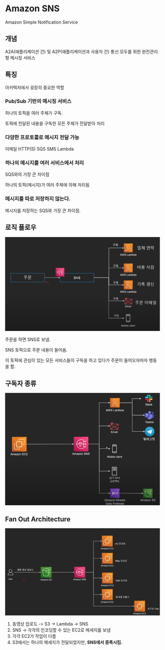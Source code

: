 # Amazon SNS

Amazon Simple Notification Service

## 개념
A2A(애플리케이션 간) 및 A2P(애플리케이션과 사용자 간) 통신 모두를 위한 완전관리형 메시징 서비스

## 특징
아키텍처에서 굉장히 중요한 역할

### Pub/Sub 기반의 메시징 서비스

하나의 토픽을 여러 주체가 구독.

토픽에 전달된 내용을 구독한 모든 주체가 전달받아 처리

### 다양한 프로토콜로 메시지 전달 가능
이메일
HTTP(S)
SQS
SMS
Lambda

### 하나의 메시지를 여러 서비스에서 처리
SQS와의 가장 큰 차이점

하나의 토픽(메시지)가 여러 주체에 의해 처리됨

### 메시지를 따로 저장하지 않는다.
메시지를 저장하는 SQS와 가장 큰 차이점.

## 로직 플로우
![sns](../../images/AWS/awssns.png)

주문을 하면 SNS로 보냄.

SNS 토픽으로 주문 내용이 들어옴.

이 토픽에 관심이 있는 모든 서비스들이 구독을 하고 있다가 주문이 들어오자마자 행동을 함.

## 구독자 종류
![snssub](../../images/AWS/snssub.png)

## Fan Out Architecture
![fanout](../../images/AWS/fanoutarch.png)

1. 동영상 업로드 -> S3 -> Lambda -> SNS
2. SNS -> 각각의 인코딩할 수 있는 EC2로 메세지를 보냄
3. 각각 EC2가 작업이 다름 
4. S3에서는 하나의 메세지가 전달되었지만, **SNS에서 증폭시킴.**